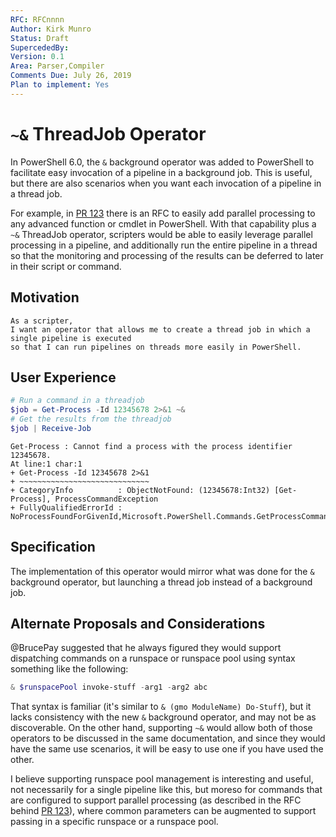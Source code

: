 ```yaml
---
RFC: RFCnnnn
Author: Kirk Munro
Status: Draft
SupercededBy: 
Version: 0.1
Area: Parser,Compiler
Comments Due: July 26, 2019
Plan to implement: Yes
---
```


# `~&` ThreadJob Operator

In PowerShell 6.0, the `&` background operator was added to PowerShell to
facilitate easy invocation of a pipeline in a background job. This is useful,
but there are also scenarios when you want each invocation of a pipeline in a
thread job.

For example, in [PR 123](LINK) there is an RFC to easily add parallel processing to any
advanced function or cmdlet in PowerShell. With that capability plus a `~&`
ThreadJob operator, scripters would be able to easily leverage parallel
processing in a pipeline, and additionally run the entire pipeline in a thread
so that the monitoring and processing of the results can be deferred to later
in their script or command.

## Motivation

    As a scripter,
    I want an operator that allows me to create a thread job in which a single pipeline is executed
    so that I can run pipelines on threads more easily in PowerShell.

## User Experience

```powershell
# Run a command in a threadjob
$job = Get-Process -Id 12345678 2>&1 ~&
# Get the results from the threadjob
$job | Receive-Job
```

```output
Get-Process : Cannot find a process with the process identifier 12345678.
At line:1 char:1
+ Get-Process -Id 12345678 2>&1
+ ~~~~~~~~~~~~~~~~~~~~~~~~~~~~~
+ CategoryInfo          : ObjectNotFound: (12345678:Int32) [Get-Process], ProcessCommandException
+ FullyQualifiedErrorId : NoProcessFoundForGivenId,Microsoft.PowerShell.Commands.GetProcessCommand
```

## Specification

The implementation of this operator would mirror what was done for the `&`
background operator, but launching a thread job instead of a background job.

## Alternate Proposals and Considerations

@BrucePay suggested that he always figured they would support dispatching
commands on a runspace or runspace pool using syntax something like the
following:

```PowerShell
& $runspacePool invoke-stuff -arg1 -arg2 abc
```

That syntax is familiar (it's similar to `& (gmo ModuleName) Do-Stuff`), but it
lacks consistency with the new `&` background operator, and may not be as
discoverable. On the other hand, supporting `~&` would allow both of those
operators to be discussed in the same documentation, and since they would have
the same use scenarios, it will be easy to use one if you have used the other.

I believe supporting runspace pool management is interesting and useful, not
necessarily for a single pipeline like this, but moreso for commands that are
configured to support parallel processing (as described in the RFC behind [PR
123](link)), where common parameters can be augmented to support passing in a
specific runspace or a runspace pool.
